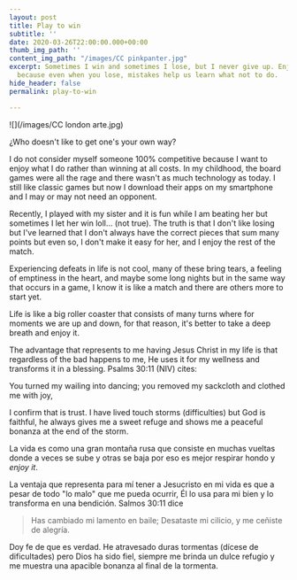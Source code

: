 ```yaml
---
layout: post
title: Play to win
subtitle: ''
date: 2020-03-26T22:00:00.000+00:00
thumb_img_path: ''
content_img_path: "/images/CC pinkpanter.jpg"
excerpt: Sometimes I win and sometimes I lose, but I never give up. Enjoy each round
  because even when you lose, mistakes help us learn what not to do.
hide_header: false
permalink: play-to-win

---
```

![](/images/CC london arte.jpg)

¿Who doesn't like to get one's your own way?

I do not consider myself someone 100% competitive because I want to enjoy what I do rather than winning at all costs. In my childhood, the board games were all the rage and there wasn't as much technology as today. I still like classic games but now I download their apps on my smartphone and I may or may not need an opponent.

Recently, I played with my sister and it is fun while I am beating her but sometimes I let her win loll... (not true). The truth is that I don't like losing but I've learned that I don't always have the correct pieces that sum many points but even so, I don't make it easy for her, and I enjoy the rest of the match.

Experiencing defeats in life is not cool, many of these bring tears, a feeling of emptiness in the heart, and maybe some long nights but in the same way that occurs in a game, I know it is like a match and there are others more to start yet.

Life is like a big roller coaster that consists of many turns where for moments we are up and down, for that reason, it's better to take a deep breath and enjoy it.

The advantage that represents to me having Jesus Christ in my life is that regardless of the bad happens to me, He uses it for my wellness and transforms it in a blessing. Psalms 30:11 (NIV) cites:

You turned my wailing into dancing; you removed my sackcloth and clothed me with joy,

I confirm that is trust. I have lived touch storms (difficulties) but God is faithful, he always gives me a sweet refuge and shows me a peaceful bonanza at the end of the storm.

La vida es como una gran montaña rusa que consiste en muchas vueltas donde a veces se sube y otras se baja por eso es mejor respirar hondo y _enjoy it_.

La ventaja que representa para mí tener a Jesucristo en mi vida es que a pesar de todo "lo malo" que me pueda ocurrir, Él lo usa para mi bien y lo transforma en una bendición. Salmos 30:11 dice

> Has cambiado mi lamento en baile; Desataste mi cilicio, y me ceñiste de alegría.

Doy fe de que es verdad. He atravesado duras tormentas (dícese de dificultades) pero Dios ha sido fiel, siempre me brinda un dulce refugio y me muestra una apacible bonanza al final de la tormenta.